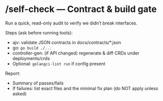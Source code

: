 # /self-check — Contract & build gate

Run a quick, read-only audit to verify we didn’t break interfaces.

Steps (ask before running tools):
- ajv: validate JSON contracts in docs/contracts/*.json
- go: `go build ./...`
- controller-gen: (if API changed) regenerate & diff CRDs under deployments/crds
- Optional: `golangci-lint run` if config present

Report:
- Summary of passes/fails
- If failures: list exact files and the minimal fix plan (do NOT apply unless asked)
